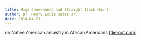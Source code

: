 ```yaml
---
title: High Cheekbones and Straight Black Hair?
author: Dr. Henry Louis Gates Jr.
date: 2014-04-21
---
```

on Native American ancestry in African Americans [[theroot.com][theroot]]

[theroot]: http://www.theroot.com/articles/history/2014/04/why_most_black_people_aren_t_part_indian.html
